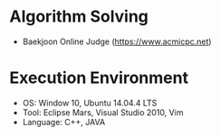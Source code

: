 # Algorithm Solving
- Baekjoon Online Judge (https://www.acmicpc.net)

# Execution Environment
- OS: Window 10, Ubuntu 14.04.4 LTS
- Tool: Eclipse Mars, Visual Studio 2010, Vim
- Language: C++, JAVA
